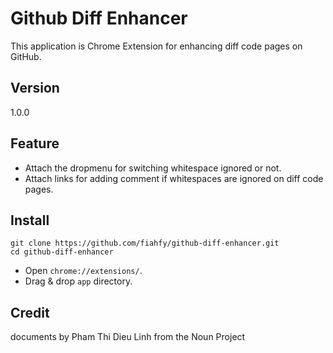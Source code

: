 Github Diff Enhancer
===========

This application is Chrome Extension for enhancing diff code pages on GitHub.

Version
-----
1.0.0

Feature
-----
* Attach the dropmenu for switching whitespace ignored or not.
* Attach links for adding comment if whitespaces are ignored on diff code pages.

Install
-----
```
git clone https://github.com/fiahfy/github-diff-enhancer.git
cd github-diff-enhancer
```
* Open `chrome://extensions/`.
* Drag & drop `app` directory.

Credit
-----
documents by Pham Thi Dieu Linh from the Noun Project

